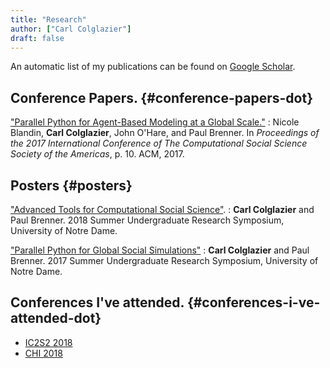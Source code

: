 ```yaml
---
title: "Research"
author: ["Carl Colglazier"]
draft: false
---
```


An automatic list of my publications can be found on [Google Scholar](https://scholar.google.com/citations?hl=en&user=18JgozoAAAAJ&view%5Fop=list%5Fworks&sortby=pubdate).


## Conference Papers. {#conference-papers-dot}

["Parallel Python for Agent-Based Modeling at a Global Scale."](https://dl.acm.org/citation.cfm?id=3145588)
: Nicole Blandin, **Carl Colglazier**, John O'Hare, and Paul Brenner. In _Proceedings of the 2017 International Conference of The Computational Social Science Society of the Americas_, p. 10. ACM, 2017.


## Posters {#posters}

["Advanced Tools for Computational Social Science"](https://crc.nd.edu/images/docs/reu/2018/posters/Poster---Carl-Colglazier.png).
: **Carl Colglazier** and Paul Brenner. 2018 Summer Undergraduate Research Symposium, University of Notre Dame.


["Parallel Python for Global Social Simulations"](https://crc.nd.edu/images/docs/reu/2017/posters/Final-Final-Poster---Carl-Colglazier.png)
: **Carl Colglazier** and Paul Brenner. 2017 Summer Undergraduate Research Symposium, University of Notre Dame.


## Conferences I've attended. {#conferences-i-ve-attended-dot}

-   [IC2S2 2018](https://www.kellogg.northwestern.edu/news-events/conference/ic2s2/2018.aspx)
-   [CHI 2018](https://chi2018.acm.org/)